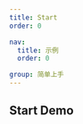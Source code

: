 ```yaml
---
title: Start
order: 0

nav:
  title: 示例
  order: 0

group: 简单上手
---
```


## Start Demo

<code src="./index.tsx" compact="true"></code>

